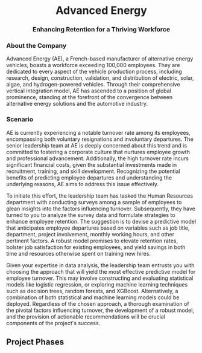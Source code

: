 <div class='header' align="center">
    <h1>Advanced Energy</h1>
    <h3>Enhancing Retention for a Thriving Workforce</h3>
</div>


### About the Company

Advanced Energy (AE), a French-based manufacturer of alternative energy vehicles, boasts a workforce exceeding 100,000 employees. They are dedicated to every aspect of the vehicle production process, including research, design, construction, validation, and distribution of electric, solar, algae, and hydrogen-powered vehicles. Through their comprehensive vertical integration model, AE has ascended to a position of global prominence, standing at the forefront of the convergence between alternative energy solutions and the automotive industry.

### Scenario

AE is currently experiencing a notable turnover rate among its employees, encompassing both voluntary resignations and involuntary departures. The senior leadership team at AE is deeply concerned about this trend and is committed to fostering a corporate culture that nurtures employee growth and professional advancement. Additionally, the high turnover rate incurs significant financial costs, given the substantial investments made in recruitment, training, and skill development. Recognizing the potential benefits of predicting employee departures and understanding the underlying reasons, AE aims to address this issue effectively.

To initiate this effort, the leadership team has tasked the Human Resources department with conducting surveys among a sample of employees to glean insights into the factors influencing turnover. Subsequently, they have turned to you to analyze the survey data and formulate strategies to enhance employee retention. The suggestion is to devise a predictive model that anticipates employee departures based on variables such as job title, department, project involvement, monthly working hours, and other pertinent factors. A robust model promises to elevate retention rates, bolster job satisfaction for existing employees, and yield savings in both time and resources otherwise spent on training new hires.

Given your expertise in data analysis, the leadership team entrusts you with choosing the approach that will yield the most effective predictive model for employee turnover. This may involve constructing and evaluating statistical models like logistic regression, or exploring machine learning techniques such as decision trees, random forests, and XGBoost. Alternatively, a combination of both statistical and machine learning models could be deployed. Regardless of the chosen approach, a thorough examination of the pivotal factors influencing turnover, the development of a robust model, and the provision of actionable recommendations will be crucial components of the project's success.

## Project Phases
